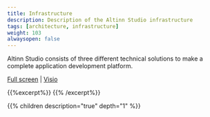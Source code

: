 ```yaml
---
title: Infrastructure
description: Description of the Altinn Studio infrastructure
tags: [architecture, infrastructure]
weight: 103
alwaysopen: false
---
```


Altinn Studio consists of three different technical solutions to make a complete application development platform.

[Full screen](/teknologi/altinnstudio/architecture/components/infrastructure/altinn_infrastructure.svg") | [Visio](/teknologi/altinnstudio/architecture/components/infrastructure/altinn_infrastructure.vsdx)

{{%excerpt%}}
<object data="/teknologi/altinnstudio/architecture/components/infrastructure/altinn_infrastructure.svg" type="image/svg+xml" style="width: 100%;"></object>
{{% /excerpt%}}

{{% children description="true" depth="1" %}}
